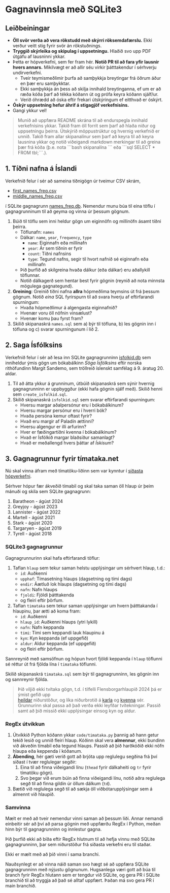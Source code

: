 # Gagnavinnsla með SQLite3

## Leiðbeiningar

- **Öll svör verða að vera rökstudd með skýrri röksemdafærslu.** Ekki verður veitt stig fyrir
  svör án rökstuðnings.
- **Tryggið skýrleika og skipulag í uppsetningu.** Hlaðið svo upp PDF útgáfu af lausninni ykkar.
- Þetta er hópverkefni, sem fer fram hér. **Notið PR til að fara yfir lausnir hvers annars.**
  Mikilvægt er að allir séu virkir þátttakendur í sérhverju undirverkefni.
    - Tveir teymismeðlimir þurfa að samþykkja breytingar frá öðrum áður en þær eru samþykktar.
    - Ekki samþykkja án þess að skilja innihald breytinganna, ef um er að ræða kóða þarf að tékka
      kóðann út og prófa keyra kóðann sjálf/ur.
    - Verið óhrædd að óska eftir frekari útskýringum ef eitthvað er óskýrt.
- **Óskýr uppsetning hefur áhrif á stigagjöf verkefnisins.**
- Gangi ykkur vel!

> Munið að uppfæra README skrána til að endurspegla innihald verkefnisins ykkar. Takið fram öll
> forrit sem þarf að hlaða niður og uppsetningu þeirra. Útskýrið möppustrúktur og hvernig
> verkefnið er unnið.
> Takið fram allar skipanalínur sem þarf að keyra til að keyra lausnina ykkar og notið
> viðeigandi markdown merkingar til að greina þær frá kóða (þ.e. nota \`\`\`bash skipanalína
> \`\`\` eða \`\`\`sql SELECT * FROM tbl;\`\`\`.).

## 1. Tíðni nafna á Íslandi

Verkefnið felur í sér að sameina tíðnigögn úr tveimur CSV skrám,

- [first_names_freq.csv](first_names_freq.csv)
- [middle_names_freq.csv](middle_names_freq.csv)

í SQLite gagnagrunn [names_freq.db](data/names_freq.db).
Nemendur munu búa til eina töflu í gagnagrunninum til að geyma og vinna úr þessum gögnum.

1. Búið til töflu sem inni heldur gögn um eiginnöfn og millinöfn ásamt tíðni þeirra.
    - Töflunafn: `names`
    - Dálkar: `name`, `year`, `frequency`, `type`
        - `name`: Eiginnafn eða millinafn
        - `year`: Ár sem tíðnin er fyrir
        - `count`: Tíðni nafnsins
        - `type`: Tegund nafns, segir til hvort nafnið sé eiginnafn eða millinafn
    - Þið þurfið að skilgreina hvaða dálkur (eða dálkar) eru aðallykill töflunnar.
    - Notið dálkagerð sem hentar best fyrir gögnin (reynið að nota minnsta mögulega gagnategund).
2. **Greining**: Greinið tíðni nafna **allra** hópmeðlima teymsins út frá þessum gögnum. Notið
   _eina_
   SQL fyrirspurn til að svara hverju af eftirfarandi spurningum:
    - Hvaða hópmeðlimur á algengasta eiginnafnið?
    - Hvenær voru öll nöfnin vinsælust?
    - Hvenær komu þau fyrst fram?
3. Skilið skipanaskrá `names.sql` sem a) býr til töfluna, b) les gögnin inn í töfluna og c) svarar
   spurningunum í lið 2.

## 2. Saga Ísfólksins

Verkefnið felur í sér að lesa inn SQLite gagnagrunninn [isfolkid.db](data/isfolkid.db) sem
inniheldur ýmis gögn um bókabálkinn _Söga Ísfólksins_ eftir norska rithöfundinn Margit Sandemo,
sem tröllreið íslenskt samfélag á 9. áratug 20. aldar.

1. Til að átta ykkur á grunninum, útbúið skipanaskrá sem sýnir hvernig gagnagrunninn er
   uppbyggður (ekki hafa gögnin sjálf með). Skilið henni sem `create_isfolkid.sql`.
2. Skilið skipanaskrá `isfolkid.sql` sem svarar eftirfarandi spurningum:
    - Hversu margar aðalpersónur eru í bókabálkinum?
    - Hversu margar persónur eru í hverri bók?
    - Hvaða persóna kemur oftast fyrir?
    - Hvað eru margir af Paladín ættinni?
    - Hversu algengur er illi arfurinn?
    - Hver er fæðingartíðni kvenna í bókabálkinum?
    - Hvað er Ísfólkið margar blaðsíður samanlagt?
    - Hvað er meðallengd hvers þáttar af _Ískisum_?

## 3. Gagnagrunnur fyrir tímataka.net

Nú skal vinna áfram með tímatöku-liðinn sem var kynntur í
[síðasta hópverkefni](https://github.com/Upplysingaverkfraedi/regex/?tab=readme-ov-file#4-gagna%C3%BArvinnsla).

Sérhver hópur fær ákveðið tímabil og skal taka saman öll hlaup úr þeim mánuði og skila sem
SQLite gagnagrunn:

1. Baratheon - ágúst 2024
2. Greyjoy - ágúst 2023
3. Lannister - ágúst 2022
4. Martell - ágúst 2021
5. Stark - ágúst 2020
6. Targaryen - ágúst 2019
7. Tyrell - ágúst 2018

### SQLite3 gagnagrunnur

Gagnagrunnurinn skal hafa eftirfarandi töflur:

1. Taflan `hlaup` sem tekur saman helstu upplýsingar um sérhvert hlaup, t.d.:
    - `id`: Auðkenni
    - `upphaf`: Tímasetning hlaups (dagsetning og tími dags)
    - `endir`: Áætluð lok hlaups (dagsetning og tími dags)
    - `nafn`: Nafn hlaups
    - `fjoldi`: Fjöldi þátttakenda
    - og fleiri eftir þörfum.
2. Taflan `timataka` sem tekur saman upplýsingar um hvern þátttakanda í hlaupinu, þar ætti að koma
   fram:
    - `id`: Auðkenni
    - `hlaup_id`: Auðkenni hlaups (ytri lykill)
    - `nafn`: Nafn keppanda
    - `timi`: Tími sem keppandi lauk hlaupinu á
    - `kyn`: Kyn keppanda (ef uppgefið)
    - `aldur`: Aldur keppanda (ef uppgefið)
    - og fleiri eftir þörfum.

Sannreynið með samsöfnun og hópun hvort fjöldi keppanda í `hlaup` töflunni sé réttur út frá
fjölda lína í `timataka` töflunni.

Skilið skipanaskrá `timataka.sql` sem býr til gagnagrunninn, les gögnin inn og sannreynir fjölda.

> Þið viljið ekki tvítaka gögn, t.d. í tilfelli Flensborgarhlaupið 2024 þá er ýmist gefið upp  
> [heildar](https://timataka.net/flensborgarhlaup2024/urslit/?race=2&cat=overall) niðurstöður,
> og líka niðurbrotið á [karla](https://timataka.net/flensborgarhlaup2024/urslit/?race=2&cat=m) og
> [kvenna](https://timataka.net/flensborgarhlaup2024/urslit/?race=2&cat=f) sér. Grunnurinn skal
> passa að það verða ekki leyfðar tvítekningar. Passið samt að þið missið ekki upplýsingar
> einsog kyn og aldur.

### RegEx útvíkkun

1. Útvíkkið Python kóðann ykkar `code/timataka.py` þannig að hann getur tekið lesið og unnið
   fleiri hlaup. Kóðinn skal vera **almennur**, ekki bundinn við ákveðin tímabil eða tegund
   hlaups. Passið að þið harðkóðið ekki nöfn hlaupa eða keppenda í kóðanum.
2. **Ábending**, hér gæti verið gott að brjóta upp reglulegu segðina frá því síðast í tvær
   reglulegar segðir:
    1. Eina til að finna viðeigandi línu (`thead` fyrir dálkaheiti og `tr` fyrir tímatöku gögn).
    2. Svo þegar við erum búin að finna viðeigandi línu, notið aðra reglulega segð
       til að finna gildin úr öllum dálkum (`td`).
3. Bætið við reglulega segð til að sækja öll viðbótarupplýsingar sem á almennt við hlaupið.

### Samvinna

Mælt er með að tveir nemendur vinni saman að þessum liði. Annar nemandi einbeitir sér að því að
parsa gögnin með uppfærðu RegEx í Python, meðan hinn býr til gagnagrunninn og innlestur gagna.

Þið þurfið ekki að bíða eftir RegEx hlutnum til að hefja vinnu með SQLite gagnagrunninn, þar sem
niðurstöður frá síðasta verkefni eru til staðar.

Ekki er mælt með að þið vinni í sama branchi.

Nauðsynlegt er að vinna náið saman svo hægt sé að uppfæra SQLite gagnagrunninn með nýjustu gögnunum.
Hugsanlega væri gott að búa til branch fyrir RegEx hlutann sem er tengdur við SQLite, og gera PR í
SQLite branchið til að tryggja að það sé alltaf uppfært. Þaðan má svo gera PR í main branchið.
